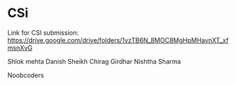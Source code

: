 # CSi

Link for CSI submission: https://drive.google.com/drive/folders/1vzTB6N_8MOC8MgHpMHavnXT_xfmsnXvG

Shlok mehta
Danish Sheikh
Chirag Girdhar
Nishtha Sharma

Noobcoders
